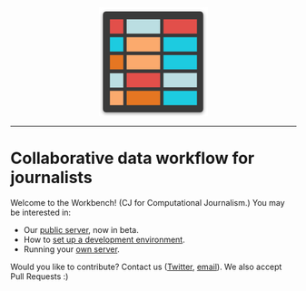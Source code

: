 <div align="center">
  <img src="https://github.com/CJWorkbench/cjworkbench/blob/master/assets/images/app-icons/android-chrome-192x192.png"><br>
</div>

-----------------

#  Collaborative data workflow for journalists

Welcome to the Workbench! (CJ for Computational Journalism.) You may be interested in:

- Our [public server](http://cjworkbench.org), now in beta.
- How to [set up a development environment](https://github.com/jstray/cjworkbench/wiki/Setting-up-a-development-environment).
- Running your [own server](https://github.com/jstray/cjworkbench/wiki/Deployment).

Would you like to contribute? Contact us ([Twitter](https://twitter.com/cjworkbench), [email](mailto:hello@cjworkbench.org)). We also accept Pull Requests :)
